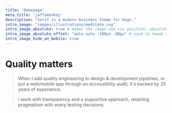 ```yaml
---
title: 'Homepage'
meta_title: 'jaffamonkey'
description: "Serif is a modern business theme for Hugo."
intro_image: "images/illustrations/meditate.svg"
intro_image_absolute: true # makes the image use css position: absolute; so it looks "offset". It's a visual effect that might not always look good depending on the image you use.
intro_image_absolute_offset: "auto auto -100px -80px" # used to tweak the positioning of the absolute image if enabled above
intro_image_hide_on_mobile: true
---
```


# Quality matters

> When I add quality engineering to design & development pipelines, or put a web/mobile app through an accessibility audit, it's backed by 25 years of experience. 

> I work with transparency and a supportive approach, retaining pragmatism with every testing decisions.
